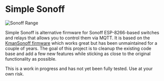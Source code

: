 # Simple Sonoff

![](images/sonoff.png "Sonoff Range")

Simple Sonoff is alternative firmware for Sonoff ESP-8266-based switches and relays that allows you to control them via MQTT. It is based on the [KmanSonoff firmware](https://github.com/KmanOz/KmanSonoff) which works great but has been unmaintained for a couple of years. The goal of this project is to cleanup the existing code base and add a few new features while sticking as close to the original functionality as possible.

This is a work in progress and has not yet been fully tested. Use at your own risk.
